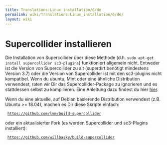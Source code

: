 ```yaml
---
title: Translations:Linux installation/6/de
permalink: wiki/Translations:Linux_installation/6/de/
layout: wiki
---
```


# Supercollider installieren

Die Installation von Supercollider über diese Methode (d.h.
`sudo apt-get install supercollider sc3-plugins`) funktioniert allgemein
nicht. Entweder ist die Version von Supercollider zu alt (superdirt
benötigt mindestens Version 3.7) oder die Version von Supercollider ist
mit den sc3-plugins nicht kompatibel. Wenn du ubuntu, Mint oder eine
ähnliche Distribution verwendest, raten wir Dir das
Supercollider-Package zu ignorieren und es stattdessen selbst zu
kompilieren. Eine Anleitung dazu findest du hier
[hier](https://supercollider.github.io/development/building.html).

Wenn du eine aktuelle, auf Debian basierende Distribution verwendest
(z.B. Ubuntu &gt;= 18.04), machen es Dir diese Skripte einfach:

` `[`https://github.com/lvm/build-supercollider`](https://github.com/lvm/build-supercollider)

oder ein aktualisierter Fork (es werden Supercollider und sc3-Plugins
installiert):

` `[`https://github.com/willbasky/build-supercollider`](https://github.com/willbasky/build-supercollider)
